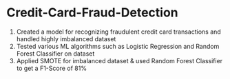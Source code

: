 # Credit-Card-Fraud-Detection
1. Created a model for recognizing fraudulent credit card transactions and handled highly imbalanced dataset
2. Tested various ML algorithms such as Logistic Regression and Random Forest Classifier on dataset
3. Applied SMOTE for imbalanced dataset & used Random Forest Classifier to get a F1-Score of 81%
